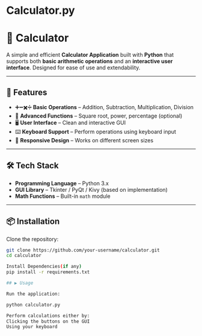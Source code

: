 # Calculator.py

# 🔢 Calculator

A simple and efficient **Calculator Application** built with **Python** that supports both **basic arithmetic operations** and an **interactive user interface**. Designed for ease of use and extendability.

---

## 🚀 Features

- ➕➖✖️➗ **Basic Operations** – Addition, Subtraction, Multiplication, Division  
- 🧮 **Advanced Functions** – Square root, power, percentage (optional)  
- 🖥️ **User Interface** – Clean and interactive GUI  
- ⌨️ **Keyboard Support** – Perform operations using keyboard input  
- 📱 **Responsive Design** – Works on different screen sizes  

---

## 🛠️ Tech Stack

- **Programming Language** – Python 3.x  
- **GUI Library** – Tkinter / PyQt / Kivy (based on implementation)  
- **Math Functions** – Built-in `math` module  

---

## 📦 Installation

Clone the repository:

```bash
git clone https://github.com/your-username/calculator.git
cd calculator

Install Dependencies(if any)
pip install -r requirements.txt

## ▶️ Usage

Run the application:

python calculator.py

Perform calculations either by:
Clicking the buttons on the GUI
Using your keyboard
